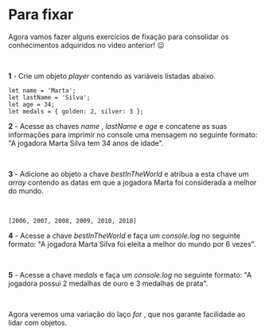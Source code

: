 # Para fixar 

Agora vamos fazer alguns exercícios de fixação para consolidar os conhecimentos adquiridos no video anterior! 😉 

<br>

**1** - Crie um objeto _player_ contendo as variáveis listadas abaixo.

```
let name = 'Marta';
let lastName = 'Silva';
let age = 34;
let medals = { golden: 2, silver: 3 };
```
**2** - Acesse as chaves _name_ , _lastName_ e _age_ e concatene as suas informações para imprimir no console uma mensagem no seguinte formato: "A jogadora Marta Silva tem 34 anos de idade". 

<br>

**3** - Adicione ao objeto a chave _bestInTheWorld_ e atribua a esta chave um _array_ contendo as datas em que a jogadora Marta foi considerada a melhor do mundo. 

<br>

```
[2006, 2007, 2008, 2009, 2010, 2018]
```
**4** - Acesse a chave _bestInTheWorld_ e faça um _console.log_ no seguinte formato: "A jogadora Marta Silva foi eleita a melhor do mundo por 6 vezes".

<br>

**5** - Acesse a chave _medals_ e faça um _console.log_ no seguinte formato: "A jogadora possui 2 medalhas de ouro e 3 medalhas de prata".

<br>

Agora veremos uma variação do laço _for_ , que nos garante facilidade ao lidar com objetos.

